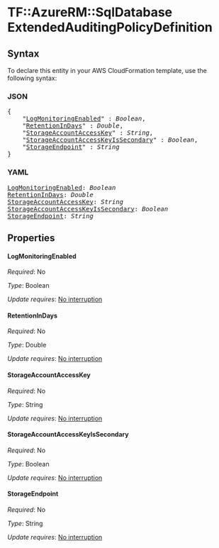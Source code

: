 # TF::AzureRM::SqlDatabase ExtendedAuditingPolicyDefinition

## Syntax

To declare this entity in your AWS CloudFormation template, use the following syntax:

### JSON

<pre>
{
    "<a href="#logmonitoringenabled" title="LogMonitoringEnabled">LogMonitoringEnabled</a>" : <i>Boolean</i>,
    "<a href="#retentionindays" title="RetentionInDays">RetentionInDays</a>" : <i>Double</i>,
    "<a href="#storageaccountaccesskey" title="StorageAccountAccessKey">StorageAccountAccessKey</a>" : <i>String</i>,
    "<a href="#storageaccountaccesskeyissecondary" title="StorageAccountAccessKeyIsSecondary">StorageAccountAccessKeyIsSecondary</a>" : <i>Boolean</i>,
    "<a href="#storageendpoint" title="StorageEndpoint">StorageEndpoint</a>" : <i>String</i>
}
</pre>

### YAML

<pre>
<a href="#logmonitoringenabled" title="LogMonitoringEnabled">LogMonitoringEnabled</a>: <i>Boolean</i>
<a href="#retentionindays" title="RetentionInDays">RetentionInDays</a>: <i>Double</i>
<a href="#storageaccountaccesskey" title="StorageAccountAccessKey">StorageAccountAccessKey</a>: <i>String</i>
<a href="#storageaccountaccesskeyissecondary" title="StorageAccountAccessKeyIsSecondary">StorageAccountAccessKeyIsSecondary</a>: <i>Boolean</i>
<a href="#storageendpoint" title="StorageEndpoint">StorageEndpoint</a>: <i>String</i>
</pre>

## Properties

#### LogMonitoringEnabled

_Required_: No

_Type_: Boolean

_Update requires_: [No interruption](https://docs.aws.amazon.com/AWSCloudFormation/latest/UserGuide/using-cfn-updating-stacks-update-behaviors.html#update-no-interrupt)

#### RetentionInDays

_Required_: No

_Type_: Double

_Update requires_: [No interruption](https://docs.aws.amazon.com/AWSCloudFormation/latest/UserGuide/using-cfn-updating-stacks-update-behaviors.html#update-no-interrupt)

#### StorageAccountAccessKey

_Required_: No

_Type_: String

_Update requires_: [No interruption](https://docs.aws.amazon.com/AWSCloudFormation/latest/UserGuide/using-cfn-updating-stacks-update-behaviors.html#update-no-interrupt)

#### StorageAccountAccessKeyIsSecondary

_Required_: No

_Type_: Boolean

_Update requires_: [No interruption](https://docs.aws.amazon.com/AWSCloudFormation/latest/UserGuide/using-cfn-updating-stacks-update-behaviors.html#update-no-interrupt)

#### StorageEndpoint

_Required_: No

_Type_: String

_Update requires_: [No interruption](https://docs.aws.amazon.com/AWSCloudFormation/latest/UserGuide/using-cfn-updating-stacks-update-behaviors.html#update-no-interrupt)

